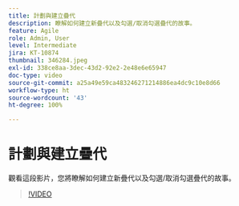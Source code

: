 ```yaml
---
title: 計劃與建立疊代
description: 瞭解如何建立新疊代以及勾選/取消勾選疊代的故事。
feature: Agile
role: Admin, User
level: Intermediate
jira: KT-10874
thumbnail: 346284.jpeg
exl-id: 338ce8aa-3dec-43d2-92e2-2e48e6e65947
doc-type: video
source-git-commit: a25a49e59ca483246271214886ea4dc9c10e8d66
workflow-type: ht
source-wordcount: '43'
ht-degree: 100%

---
```


# 計劃與建立疊代

觀看這段影片，您將瞭解如何建立新疊代以及勾選/取消勾選疊代的故事。

>[!VIDEO](https://video.tv.adobe.com/v/346284/?quality=12&learn=on)
